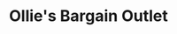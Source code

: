 ---
title: "Ollie's Bargain Outlet"
url: /clarksville/ollies-bargain-outlet/
shop: variety store
---